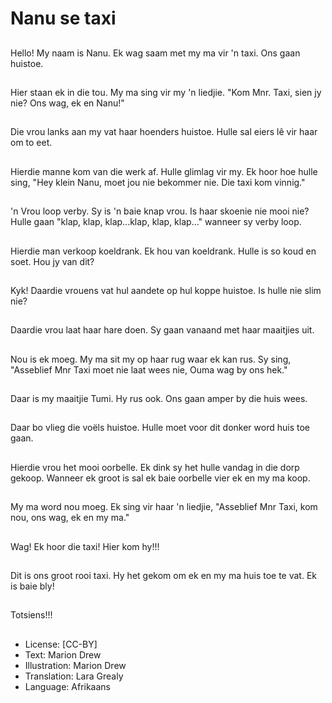 # Nanu se taxi

##
Hello! My naam is Nanu. Ek wag saam met my ma vir 'n taxi.
Ons gaan huistoe.

##
Hier staan ek in die tou. My ma sing vir my 'n liedjie. "Kom
Mnr. Taxi, sien jy nie? Ons wag, ek en Nanu!"

##
Die vrou lanks aan my vat haar hoenders huistoe. Hulle sal
eiers lê vir haar om to eet.

##
Hierdie manne kom van die werk af. Hulle glimlag vir my. Ek
hoor hoe hulle sing, "Hey klein Nanu, moet jou nie
bekommer nie. Die taxi kom vinnig."

##
'n Vrou loop verby. Sy is 'n baie knap vrou. Is haar skoenie
nie mooi nie? Hulle gaan "klap, klap, klap...klap, klap, klap..."
wanneer sy verby loop.

##
Hierdie man verkoop koeldrank. Ek hou van koeldrank. Hulle
is so koud en soet. Hou jy van dit?

##
Kyk! Daardie vrouens vat hul aandete op hul koppe huistoe.
Is hulle nie slim nie?

##
Daardie vrou laat haar hare doen. Sy gaan vanaand met haar
maaitjies uit.

##
Nou is ek moeg. My ma sit my op haar rug waar ek kan rus.
Sy sing, "Asseblief Mnr Taxi moet nie laat wees nie, Ouma
wag by ons hek."

##
Daar is my maaitjie Tumi. Hy rus ook. Ons gaan amper by die
huis wees.

##
Daar bo vlieg die voëls huistoe. Hulle moet voor dit donker
word huis toe gaan.

##
Hierdie vrou het mooi oorbelle. Ek dink sy het hulle vandag
in die dorp gekoop. Wanneer ek groot is sal ek baie oorbelle
vier ek en my ma koop.

##
My ma word nou moeg. Ek sing vir haar 'n liedjie, "Asseblief
Mnr Taxi, kom nou, ons wag, ek en my ma."

##
Wag! Ek hoor die taxi! Hier kom hy!!!

##
Dit is ons groot rooi taxi. Hy het gekom om ek en my ma huis
toe te vat. Ek is baie bly!

##
Totsiens!!!

##
* License: [CC-BY]
* Text: Marion Drew
* Illustration: Marion Drew
* Translation: Lara Grealy
* Language: Afrikaans

